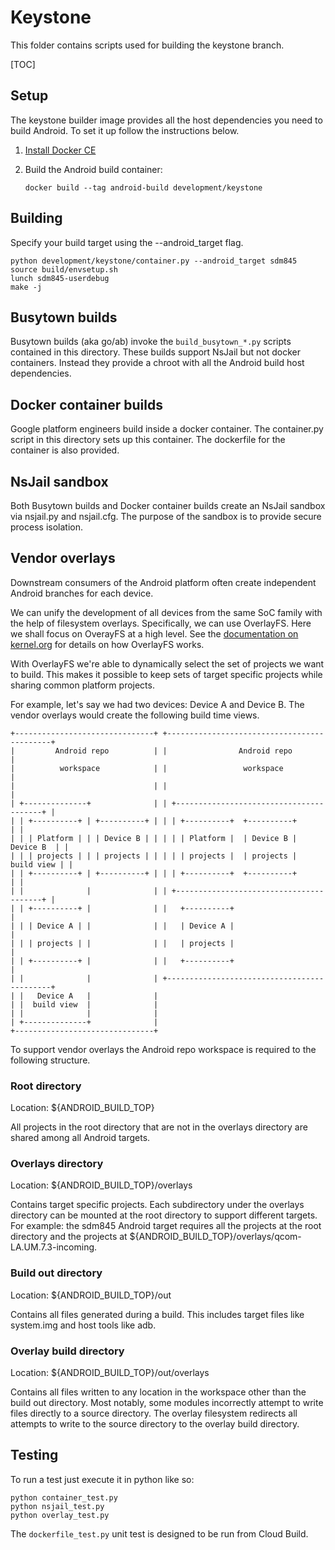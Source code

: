 # Keystone

This folder contains scripts used for building the keystone branch.

[TOC]

## Setup

The keystone builder image provides all the host dependencies
you need to build Android. To set it up follow the instructions
below.

1. [Install Docker CE](https://www.docker.com/community-edition)

1. Build the Android build container:

   ```
   docker build --tag android-build development/keystone
   ```

## Building

Specify your build target using the --android_target flag.

```
python development/keystone/container.py --android_target sdm845
source build/envsetup.sh
lunch sdm845-userdebug
make -j
```

## Busytown builds

Busytown builds (aka go/ab) invoke the ```build_busytown_*.py``` scripts contained
in this directory. These builds support NsJail but not docker containers.
Instead they provide a chroot with all the Android build host dependencies.

## Docker container builds

Google platform engineers build inside a docker container. The container.py
script in this directory sets up this container. The dockerfile for the
container is also provided.

## NsJail sandbox

Both Busytown builds and Docker container builds create an NsJail sandbox via
nsjail.py and nsjail.cfg. The purpose of the sandbox is to provide secure
process isolation.

## Vendor overlays

Downstream consumers of the Android platform often create independent Android
branches for each device.

We can unify the development of all devices from the same SoC family with the help
of filesystem overlays. Specifically, we can use OverlayFS. Here we shall focus
on OverayFS at a high level. See the
[documentation on kernel.org](https://www.kernel.org/doc/Documentation/filesystems/overlayfs.txt)
for details on how OverlayFS works.

With OverlayFS we're able to dynamically select the set of projects
we want to build. This makes it possible to keep sets of
target specific projects while sharing common platform projects.

For example, let's say we had two devices: Device A and Device B.
The vendor overlays would create the following build time views.

```
+-------------------------------+ +--------------------------------------------+
|         Android repo          | |                Android repo                |
|          workspace            | |                 workspace                  |
|                               | |                                            |
| +--------------+              | | +----------------------------------------+ |
| | +----------+ | +----------+ | | | +----------+  +----------+             | |
| | | Platform | | | Device B | | | | | Platform |  | Device B |   Device B  | |
| | | projects | | | projects | | | | | projects |  | projects |  build view | |
| | +----------+ | +----------+ | | | +----------+  +----------+             | |
| |              |              | | +----------------------------------------+ |
| | +----------+ |              | |   +----------+                             |
| | | Device A | |              | |   | Device A |                             |
| | | projects | |              | |   | projects |                             |
| | +----------+ |              | |   +----------+                             |
| |              |              | +--------------------------------------------+
| |   Device A   |              |
| |  build view  |              |
| |              |              |
| +--------------+              |
+-------------------------------+
```

To support vendor overlays the Android repo workspace is required to the
following structure.

### Root directory

Location: ${ANDROID_BUILD_TOP}

All projects in the root directory that are not in the overlays
directory are shared among all Android targets.

### Overlays directory

Location: ${ANDROID_BUILD_TOP}/overlays

Contains target specific projects. Each subdirectory under the overlays
directory can be mounted at the root directory to support different targets.
For example: the sdm845 Android target requires all the projects at
the root directory and the projects at
${ANDROID_BUILD_TOP}/overlays/qcom-LA.UM.7.3-incoming.

### Build out directory

Location: ${ANDROID_BUILD_TOP}/out

Contains all files generated during a build. This includes target files
like system.img and host tools like adb.

### Overlay build directory

Location: ${ANDROID_BUILD_TOP}/out/overlays

Contains all files written to any location in the workspace other than
the build out directory.  Most notably, some modules incorrectly attempt to
write files directly to a source directory. The overlay filesystem
redirects all attempts to write to the source directory to the overlay
build directory.

## Testing

To run a test just execute it in python like so:

```
python container_test.py
python nsjail_test.py
python overlay_test.py
```

The `dockerfile_test.py` unit test is designed to be run from Cloud Build.
